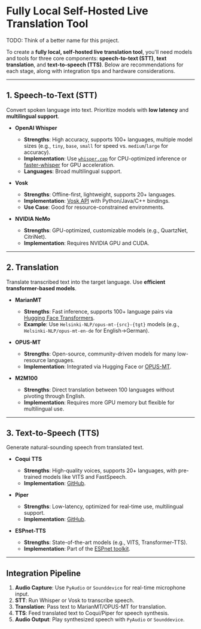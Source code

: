 # Fully Local Self-Hosted Live Translation Tool

TODO: Think of a better name for this project.

To create a **fully local, self-hosted live translation tool**, you'll need models and tools for three core components: **speech-to-text (STT)**, **text translation**, and **text-to-speech (TTS)**. Below are recommendations for each stage, along with integration tips and hardware considerations.

---

## **1. Speech-to-Text (STT)**
Convert spoken language into text. Prioritize models with **low latency** and **multilingual support**.

- **OpenAI Whisper**  
  - **Strengths**: High accuracy, supports 100+ languages, multiple model sizes (e.g., `tiny`, `base`, `small` for speed vs. `medium`/`large` for accuracy).  
  - **Implementation**: Use [`whisper.cpp`](https://github.com/ggerganov/whisper.cpp) for CPU-optimized inference or [faster-whisper](https://github.com/SYSTRAN/faster-whisper) for GPU acceleration.  
  - **Languages**: Broad multilingual support.

- **Vosk**  
  - **Strengths**: Offline-first, lightweight, supports 20+ languages.  
  - **Implementation**: [Vosk API](https://alphacephei.com/vosk/) with Python/Java/C++ bindings.  
  - **Use Case**: Good for resource-constrained environments.

- **NVIDIA NeMo**  
  - **Strengths**: GPU-optimized, customizable models (e.g., QuartzNet, CitriNet).  
  - **Implementation**: Requires NVIDIA GPU and CUDA.  

---

## **2. Translation**
Translate transcribed text into the target language. Use **efficient transformer-based models**.

- **MarianMT**  
  - **Strengths**: Fast inference, supports 100+ language pairs via [Hugging Face Transformers](https://huggingface.co/docs/transformers/model_doc/marian).  
  - **Example**: Use `Helsinki-NLP/opus-mt-{src}-{tgt}` models (e.g., `Helsinki-NLP/opus-mt-en-de` for English→German).

- **OPUS-MT**  
  - **Strengths**: Open-source, community-driven models for many low-resource languages.  
  - **Implementation**: Integrated via Hugging Face or [OPUS-MT](https://github.com/Helsinki-NLP/Opus-MT).

- **M2M100**  
  - **Strengths**: Direct translation between 100 languages without pivoting through English.  
  - **Implementation**: Requires more GPU memory but flexible for multilingual use.

---

## **3. Text-to-Speech (TTS)**
Generate natural-sounding speech from translated text.

- **Coqui TTS**  
  - **Strengths**: High-quality voices, supports 20+ languages, with pre-trained models like VITS and FastSpeech.  
  - **Implementation**: [GitHub](https://github.com/coqui-ai/TTS).  

- **Piper**  
  - **Strengths**: Low-latency, optimized for real-time use, multilingual support.  
  - **Implementation**: [GitHub](https://github.com/rhasspy/piper).  

- **ESPnet-TTS**  
  - **Strengths**: State-of-the-art models (e.g., VITS, Transformer-TTS).  
  - **Implementation**: Part of the [ESPnet toolkit](https://github.com/espnet/espnet).  

---

## **Integration Pipeline**
1. **Audio Capture**: Use `PyAudio` or `Sounddevice` for real-time microphone input.  
2. **STT**: Run Whisper or Vosk to transcribe speech.  
3. **Translation**: Pass text to MarianMT/OPUS-MT for translation.  
4. **TTS**: Feed translated text to Coqui/Piper for speech synthesis.  
5. **Audio Output**: Play synthesized speech with `PyAudio` or `Sounddevice`.  

